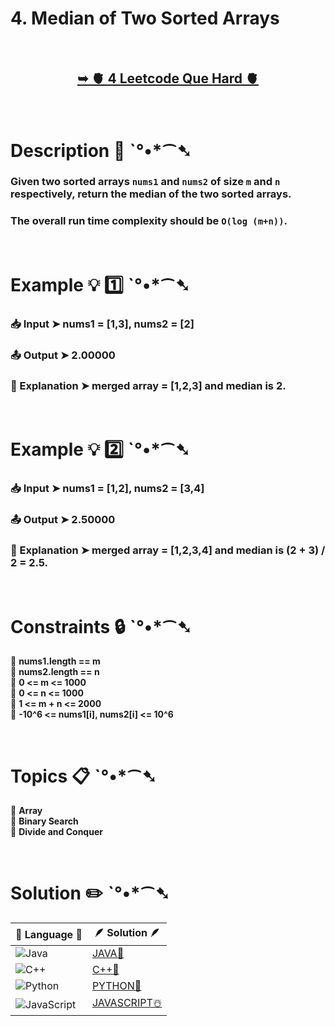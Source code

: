 # 4. Median of Two Sorted Arrays

</br>

<h2 align="center"> 

<a href="https://leetcode.com/problems/median-of-two-sorted-arrays/description/"><strong>➥ 🫀 4 Leetcode Que Hard 🫀 </strong></a>
</h2>

</br>

# Description 📜 ˋ°•*⁀➷

### Given two sorted arrays `nums1` and `nums2` of size `m` and `n` respectively, return the median of the two sorted arrays.

### The overall run time complexity should be `O(log (m+n))`.



</br>

# Example 💡 1️⃣ ˋ°•*⁀➷

  ### 📥 Input  ➤ nums1 = [1,3], nums2 = [2]

  ### 📤 Output  ➤  2.00000

  ### 🔦 Explanation  ➤  merged array = [1,2,3] and median is 2.

</br>

# Example 💡 2️⃣ ˋ°•*⁀➷

  ### 📥 Input ➤ nums1 = [1,2], nums2 = [3,4]

  ### 📤 Output  ➤ 2.50000

  ### 🔦 Explanation ➤ merged array = [1,2,3,4] and median is (2 + 3) / 2 = 2.5.



</br>

# Constraints 🔒 ˋ°•*⁀➷

🔹 **nums1.length == m** </br>
🔹 **nums2.length == n** </br>
🔹 **0 <= m <= 1000** </br>
🔹 **0 <= n <= 1000** </br>
🔹 **1 <= m + n <= 2000** </br>
🔹 **-10^6 <= nums1[i], nums2[i] <= 10^6** </br>

</br>

# Topics 📋 ˋ°•*⁀➷

🔸 **Array**  </br>
🔸 **Binary Search**  </br>
🔸 **Divide and Conquer**  </br>


</br>

# Solution ✏️ ˋ°•*⁀➷

| 📒 Language 📒  | 🪶 Solution 🪶 |
| ------------- | ------------- |
|  ![Java](https://img.shields.io/badge/java-%23ED8B00.svg?style=for-the-badge&logo=openjdk&logoColor=white)  | [JAVA🍁](https://github.com/Prakhar-002/LEETCODE/blob/main/%F0%9F%8E%AD%20LEVEL%20wise%20que%20with%20solution%20%F0%9F%8E%AF/%F0%9F%AB%80%20Hard%20%F0%9F%AB%80/%F0%9F%AB%80%20Hard%204.%20Median%20of%20Two%20Sorted%20Arrays%20%E2%98%83%EF%B8%8F%20%F0%9F%8D%81%20%F0%9F%8D%B0%20%F0%9F%8E%B2/%F0%9F%8D%81JAVA-4-MedianOfTwoSortedArrays.java) |
|  ![C++](https://img.shields.io/badge/c++-%2300599C.svg?style=for-the-badge&logo=c%2B%2B&logoColor=white)  | [C++🎲](https://github.com/Prakhar-002/LEETCODE/blob/main/%F0%9F%8E%AD%20LEVEL%20wise%20que%20with%20solution%20%F0%9F%8E%AF/%F0%9F%AB%80%20Hard%20%F0%9F%AB%80/%F0%9F%AB%80%20Hard%204.%20Median%20of%20Two%20Sorted%20Arrays%20%E2%98%83%EF%B8%8F%20%F0%9F%8D%81%20%F0%9F%8D%B0%20%F0%9F%8E%B2/%F0%9F%8E%B2CPP-4-MedianOfTwoSortedArrays.cpp)  |
|  ![Python](https://img.shields.io/badge/python-3670A0?style=for-the-badge&logo=python&logoColor=ffdd54)    | [PYTHON🍰](https://github.com/Prakhar-002/LEETCODE/blob/main/%F0%9F%8E%AD%20LEVEL%20wise%20que%20with%20solution%20%F0%9F%8E%AF/%F0%9F%AB%80%20Hard%20%F0%9F%AB%80/%F0%9F%AB%80%20Hard%204.%20Median%20of%20Two%20Sorted%20Arrays%20%E2%98%83%EF%B8%8F%20%F0%9F%8D%81%20%F0%9F%8D%B0%20%F0%9F%8E%B2/%F0%9F%8D%B0PYTHON-4-MedianOfTwoSortedArrays.py) |
| ![JavaScript](https://img.shields.io/badge/javascript-%23323330.svg?style=for-the-badge&logo=javascript&logoColor=%23F7DF1E)   | [JAVASCRIPT☃️](https://github.com/Prakhar-002/LEETCODE/blob/main/%F0%9F%8E%AD%20LEVEL%20wise%20que%20with%20solution%20%F0%9F%8E%AF/%F0%9F%AB%80%20Hard%20%F0%9F%AB%80/%F0%9F%AB%80%20Hard%204.%20Median%20of%20Two%20Sorted%20Arrays%20%E2%98%83%EF%B8%8F%20%F0%9F%8D%81%20%F0%9F%8D%B0%20%F0%9F%8E%B2/%E2%98%83%EF%B8%8FJAVASCRIPT-4-MedianOfTwoSortedArrays.js) |

